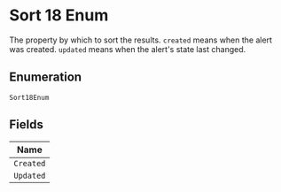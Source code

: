
# Sort 18 Enum

The property by which to sort the results.
`created` means when the alert was created.
`updated` means when the alert's state last changed.

## Enumeration

`Sort18Enum`

## Fields

| Name |
|  --- |
| `Created` |
| `Updated` |

